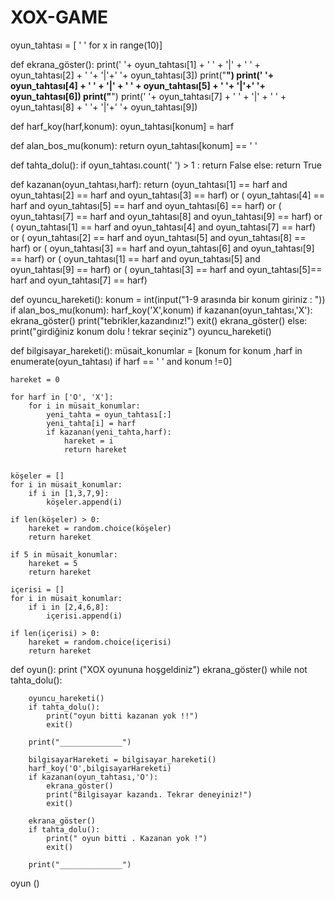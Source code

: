# XOX-GAME
oyun_tahtası = [ ' ' for x in range(10)]

def ekrana_göster():
    print(' '+ oyun_tahtası[1] + ' ' +  '|' + ' ' + oyun_tahtası[2] + ' '+ '|'+' '+ oyun_tahtası[3])
    print("__________")
    print(' '+ oyun_tahtası[4] + ' ' +  '|' + ' ' + oyun_tahtası[5] + ' '+ '|'+' '+ oyun_tahtası[6])
    print("__________")
    print(' '+ oyun_tahtası[7] + ' ' +  '|' + ' ' + oyun_tahtası[8] + ' '+ '|'+' '+ oyun_tahtası[9])

def harf_koy(harf,konum):
    oyun_tahtası[konum] = harf

def alan_bos_mu(konum):
    return oyun_tahtası[konum] == ' '

def tahta_dolu():
    if oyun_tahtası.count(' ') > 1 : 
        return  False
    else: 
        return True 
        
def kazanan(oyun_tahtası,harf):
    return (oyun_tahtası[1] == harf and oyun_tahtası[2] == harf and oyun_tahtası[3] == harf) or ( oyun_tahtası[4] == harf and oyun_tahtası[5] == harf and oyun_tahtası[6] == harf) or ( oyun_tahtası[7] == harf and oyun_tahtası[8] and oyun_tahtası[9] == harf) or ( oyun_tahtası[1] == harf and oyun_tahtası[4] and oyun_tahtası[7] == harf)  or ( oyun_tahtası[2] == harf and oyun_tahtası[5] and oyun_tahtası[8] == harf) or ( oyun_tahtası[3] == harf and oyun_tahtası[6] and oyun_tahtası[9] == harf) or ( oyun_tahtası[1] == harf and oyun_tahtası[5] and oyun_tahtası[9] == harf) or ( oyun_tahtası[3] == harf and oyun_tahtası[5]== harf and oyun_tahtası[7] == harf)

def oyuncu_hareketi():
    konum = int(input("1-9 arasında bir konum giriniz : "))
    if alan_bos_mu(konum):
        harf_koy('X',konum)
        if kazanan(oyun_tahtası,'X'):
            ekrana_göster()
            print("tebrikler,kazandınız!")
            exit()
        ekrana_göster()
    else:
        print("girdiğiniz konum dolu ! tekrar seçiniz")
        oyuncu_hareketi()

def bilgisayar_hareketi():
    müsait_konumlar = [konum for konum ,harf in enumerate(oyun_tahtası) if harf == ' ' and konum !=0]
    
    hareket = 0

    for harf in ['O', 'X']:
        for i in müsait_konumlar:
            yeni_tahta = oyun_tahtası[:]
            yeni_tahta[i] = harf
            if kazanan(yeni_tahta,harf):
                hareket = i
                return hareket


    köşeler = []
    for i in müsait_konumlar:
        if i in [1,3,7,9]:
            köşeler.append(i)

    if len(köşeler) > 0:
        hareket = random.choice(köşeler)
        return hareket

    if 5 in müsait_konumlar:
        hareket = 5
        return hareket

    içerisi = []
    for i in müsait_konumlar:
        if i in [2,4,6,8]:
            içerisi.append(i)

    if len(içerisi) > 0:
        hareket = random.choice(içerisi)
        return hareket

def oyun():
    print ("XOX oyununa hoşgeldiniz")
    ekrana_göster()
    while not tahta_dolu():

        oyuncu_hareketi()
        if tahta_dolu():
            print("oyun bitti kazanan yok !!")
            exit()

        print("______________")
        
        bilgisayarHareketi = bilgisayar_hareketi()
        harf_koy('O',bilgisayarHareketi)
        if kazanan(oyun_tahtası,'O'):
            ekrana_göster()
            print("Bilgisayar kazandı. Tekrar deneyiniz!")
            exit() 
            
        ekrana_göster()
        if tahta_dolu():
            print(" oyun bitti . Kazanan yok !")
            exit()

        print("______________")

oyun ()
